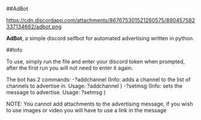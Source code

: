 
##AdBot

https://cdn.discordapp.com/attachments/867675301521260575/890457582337134662/adbot.png

**AdBot**, a simple discord selfbot for automated advertising written in python.

##Info

To use, simply run the file and enter your discord token when prompted, after the first run you will not need to enter it again.

The bot has 2 commands:
  -?addchannel (Info: adds a channel to the list of channels to advertise in. Usage: ?addchannel <channelid>)
  -?setmsg (Info: sets the message to advertise. Usage: ?setmsg <message>)
  
NOTE: You cannot add attachments to the advertising message, if you wish to use images or video you will have to use a link in the message
